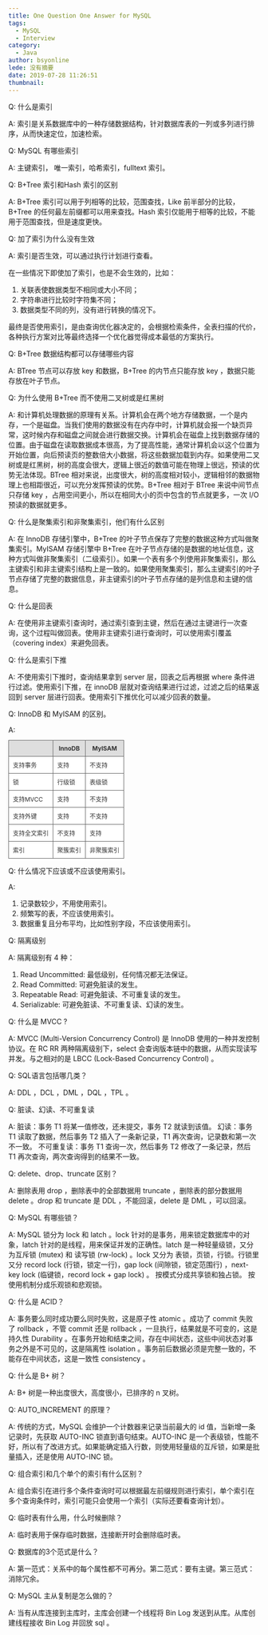 ```yaml
---
title: One Question One Answer for MySQL
tags:
  - MySQL
  - Interview
category:
  - Java
author: bsyonline
lede: 没有摘要
date: 2019-07-28 11:26:51
thumbnail:
---
```




Q: 什么是索引

A: 索引是关系数据库中的一种存储数据结构，针对数据库表的一列或多列进行排序，从而快速定位，加速检索。



Q: MySQL 有哪些索引

A: 主键索引， 唯一索引，哈希索引，fulltext 索引。



Q: B+Tree 索引和Hash 索引的区别

A: B+Tree 索引可以用于列相等的比较，范围查找，Like 前半部分的比较，B+Tree 的任何最左前缀都可以用来查找。Hash 索引仅能用于相等的比较，不能用于范围查找，但是速度更快。



Q: 加了索引为什么没有生效

A: 索引是否生效，可以通过执行计划进行查看。

在一些情况下即使加了索引，也是不会生效的，比如：
1. 关联表使数据类型不相同或大小不同；
2. 字符串进行比较时字符集不同；
3. 数据类型不同的列，没有进行转换的情况下。

最终是否使用索引，是由查询优化器决定的，会根据检索条件，全表扫描的代价，各种执行方案对比等最终选择一个优化器觉得成本最低的方案执行。


Q: B+Tree 数据结构都可以存储哪些内容

A: BTree 节点可以存放 key 和数据，B+Tree 的内节点只能存放 key ，数据只能存放在叶子节点。



Q: 为什么使用 B+Tree 而不使用二叉树或是红黑树

A: 和计算机处理数据的原理有关系。计算机会在两个地方存储数据，一个是内存，一个是磁盘。当我们使用的数据没有在内存中时，计算机就会报一个缺页异常，这时候内存和磁盘之间就会进行数据交换。计算机会在磁盘上找到数据存储的位置。由于磁盘在读取数据成本很高，为了提高性能，通常计算机会以这个位置为开始位置，向后预读页的整数倍大小数据，将这些数据加载到内存。如果使用二叉树或是红黑树，树的高度会很大，逻辑上很近的数值可能在物理上很远，预读的优势无法体现。BTree 相对来说，出度很大，树的高度相对较小，逻辑相邻的数据物理上也相距很近，可以充分发挥预读的优势。B+Tree 相对于 BTree 来说中间节点只存储 key ，占用空间更小，所以在相同大小的页中包含的节点就更多，一次 I/O 预读的数据就更多。



Q: 什么是聚集索引和非聚集索引，他们有什么区别

A: 在 InnoDB 存储引擎中，B+Tree 的叶子节点保存了完整的数据这种方式叫做聚集索引。MyISAM 存储引擎中 B+Tree 在叶子节点存储的是数据的地址信息，这种方式叫做非聚集索引（二级索引）。如果一个表有多个列使用非聚集索引，那么主键索引和非主键索引结构上是一致的。如果使用聚集索引，那么主键索引的叶子节点存储了完整的数据信息，非主键索引的叶子节点存储的是列信息和主键的信息。



Q: 什么是回表

A: 在使用非主键索引查询时，通过索引查到主键，然后在通过主键进行一次查询，这个过程叫做回表。使用非主键索引进行查询时，可以使用索引覆盖（covering index）来避免回表。



Q: 什么是索引下推

A: 不使用索引下推时，查询结果拿到 server 层，回表之后再根据 where 条件进行过滤。使用索引下推，在 innoDB 层就对查询结果进行过滤，过滤之后的结果返回到 server 层进行回表。使用索引下推优化可以减少回表的数量。



Q: InnoDB 和 MyISAM 的区别。

A: <table style="font-size:12px;color:#333333;border-width: 1px;border-color: #666666;border-collapse: collapse;"><tr><th style="border-width: 1px;padding: 8px;border-style: solid;border-color: #666666;background-color: #dedede;"></th><th style="border-width: 1px;padding: 8px;border-style: solid;border-color: #666666;background-color: #dedede;">InnoDB</th><th style="border-width: 1px;padding: 8px;border-style: solid;border-color: #666666;background-color: #dedede;">MyISAM</th></tr><tr><td style="border-width: 1px;padding: 8px;border-style: solid;border-color: #666666;background-color: #ffffff;">支持事务</td><td style="border-width: 1px;padding: 8px;border-style: solid;border-color: #666666;background-color: #ffffff;">支持</td><td style="border-width: 1px;padding: 8px;border-style: solid;border-color: #666666;background-color: #ffffff;">不支持</td></tr><tr><td style="border-width: 1px;padding: 8px;border-style: solid;border-color: #666666;background-color: #ffffff;">锁</td><td style="border-width: 1px;padding: 8px;border-style: solid;border-color: #666666;background-color: #ffffff;">行级锁</td><td style="border-width: 1px;padding: 8px;border-style: solid;border-color: #666666;background-color: #ffffff;">表级锁</td></tr><tr><td style="border-width: 1px;padding: 8px;border-style: solid;border-color: #666666;background-color: #ffffff;">支持MVCC</td><td style="border-width: 1px;padding: 8px;border-style: solid;border-color: #666666;background-color: #ffffff;">支持</td><td style="border-width: 1px;padding: 8px;border-style: solid;border-color: #666666;background-color: #ffffff;">不支持</td></tr><tr><td style="border-width: 1px;padding: 8px;border-style: solid;border-color: #666666;background-color: #ffffff;">支持外键</td><td style="border-width: 1px;padding: 8px;border-style: solid;border-color: #666666;background-color: #ffffff;">支持</td><td style="border-width: 1px;padding: 8px;border-style: solid;border-color: #666666;background-color: #ffffff;">不支持</td></tr><tr><td style="border-width: 1px;padding: 8px;border-style: solid;border-color: #666666;background-color: #ffffff;">支持全文索引</td><td style="border-width: 1px;padding: 8px;border-style: solid;border-color: #666666;background-color: #ffffff;">不支持</td><td style="border-width: 1px;padding: 8px;border-style: solid;border-color: #666666;background-color: #ffffff;">支持</td></tr><tr><td style="border-width: 1px;padding: 8px;border-style: solid;border-color: #666666;background-color: #ffffff;">索引</td><td style="border-width: 1px;padding: 8px;border-style: solid;border-color: #666666;background-color: #ffffff;">聚簇索引</td><td style="border-width: 1px;padding: 8px;border-style: solid;border-color: #666666;background-color: #ffffff;">非聚簇索引</td></tr></table>



Q: 什么情况下应该或不应该使用索引。

A: 
1. 记录数较少，不用使用索引。
2. 频繁写的表，不应该使用索引。
3. 数据重复且分布平均，比如性别字段，不应该使用索引。



Q: 隔离级别

A: 隔离级别有 4 种：
1. Read Uncommitted: 最低级别，任何情况都无法保证。
2. Read Committed: 可避免脏读的发生。
3. Repeatable Read: 可避免脏读、不可重复读的发生。
4. Serializable: 可避免脏读、不可重复读、幻读的发生。


Q: 什么是 MVCC ?

A: MVCC (Multi-Version Concurrency Control) 是 InnoDB 使用的一种并发控制协议。在 RC RR 两种隔离级别下，select 会查询版本链中的数据，从而实现读写并发。与之相对的是 LBCC (Lock-Based Concurrency Control) 。



Q: SQL语言包括哪几类？

A: DDL ，DCL ，DML ，DQL ，TPL 。


Q: 脏读、幻读、不可重复读

A: 脏读：事务 T1 将某一值修改，还未提交，事务 T2 就读到该值。
幻读：事务 T1 读取了数据，然后事务 T2 插入了一条新记录，T1 再次查询，记录数和第一次不一致。
不可重复读：事务 T1 查询一次，然后事务 T2 修改了一条记录，然后 T1 再次查询，两次查询得到的结果不一致。



Q: delete、drop、truncate 区别？

A: 删除表用 drop ，删除表中的全部数据用 truncate ，删除表的部分数据用 delete 。drop 和 truncate 是 DDL ，不能回滚，delete 是 DML ，可以回滚。



Q: MySQL 有哪些锁？

A: MySQL 锁分为 lock 和 latch 。lock 针对的是事务，用来锁定数据库中的对象，latch 针对的是线程，用来保证并发的正确性。latch 是一种轻量级锁，又分为互斥锁 (mutex) 和 读写锁 (rw-lock) 。lock 又分为 表锁，页锁，行锁。行锁里又分 record lock (行锁，锁定一行)，gap lock (间隙锁，锁定范围行) ，next-key lock (临键锁，record lock + gap lock) 。
按模式分成共享锁和独占锁。
按使用机制分成乐观锁和悲观锁。

Q: 什么是 ACID？

A: 事务要么同时成功要么同时失败，这是原子性 atomic 。成功了 commit 失败了 rollback ，不管 commit 还是 rollback ，一旦执行，结果就是不可变的，这是持久性 Durability 。在事务开始和结束之间，存在中间状态，这些中间状态对事务之外是不可见的，这是隔离性 isolation 。事务前后数据必须是完整一致的，不能存在中间状态，这是一致性 consistency 。

Q: 什么是 B+ 树？

A: B+ 树是一种出度很大，高度很小，已排序的 n 叉树。

Q: AUTO_INCREMENT 的原理？

A: 传统的方式，MySQL 会维护一个计数器来记录当前最大的 id 值，当新增一条记录时，先获取 AUTO-INC 锁直到语句结束。AUTO-INC 是一个表级锁，性能不好，所以有了改进方式。如果能确定插入行数，则使用轻量级的互斥锁，如果是批量插入，还是使用 AUTO-INC 锁。


Q: 组合索引和几个单个的索引有什么区别？

A: 组合索引在进行多个条件查询时可以根据最左前缀规则进行索引，单个索引在多个查询条件时，索引可能只会使用一个索引（实际还要看查询计划）。

Q: 临时表有什么用，什么时候删除？

A: 临时表用于保存临时数据，连接断开时会删除临时表。

Q: 数据库的3个范式是什么？

A: 第一范式：关系中的每个属性都不可再分。第二范式：要有主键。第三范式：消除冗余。

Q: MySQL 主从复制是怎么做的？

A: 当有从库连接到主库时，主库会创建一个线程将 Bin Log 发送到从库。从库创建线程接收 Bin Log 并回放 sql 。